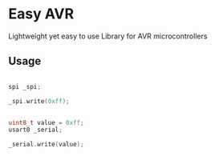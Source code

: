 # Easy AVR 
Lightweight yet easy to use Library for AVR microcontrollers 

## Usage 

```c++

spi _spi;

_spi.write(0xff);


uint8_t value = 0xff;
usart0 _serial;

_serial.write(value);


```

